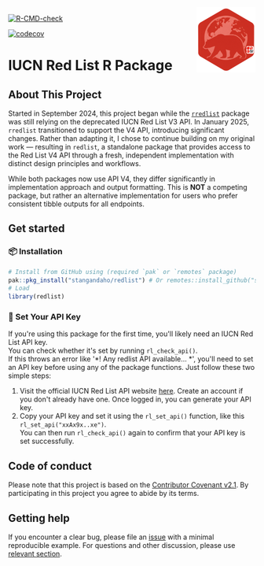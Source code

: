 <img src="man/figures/logo.png" align="right" height="132" alt="redlist" />

<!-- badges: start -->
[![R-CMD-check](https://github.com/stangandaho/redlist/actions/workflows/R-CMD-check.yaml/badge.svg)](https://github.com/stangandaho/redlist/actions/workflows/R-CMD-check.yaml)
<!-- badges: end -->
[![codecov](https://codecov.io/gh/stangandaho/redlist/graph/badge.svg?token=AS6SSJ8F1N)](https://codecov.io/gh/stangandaho/redlist)


# IUCN Red List R Package

## About This Project

Started in September 2024, this project began while the [`rredlist`](https://github.com/ropensci/rredlist) 
package was still relying on the deprecated IUCN Red List V3 API. In January 2025, 
`rredlist` transitioned to support the V4 API, introducing significant changes.
Rather than adapting it, I chose to continue building on my original work — resulting in `redlist`, 
a standalone package that provides access to the Red List V4 API through a fresh, 
independent implementation with distinct design principles and workflows.

While both packages now use API V4, they differ significantly in implementation 
approach and output formatting. This is **NOT** a competing package, but rather 
an alternative implementation for users who prefer consistent tibble outputs for all endpoints.

## Get started
### 📦 Installation

```r
# Install from GitHub using (required `pak` or `remotes` package)
pak::pkg_install("stangandaho/redlist") # Or remotes::install_github("stangandaho/redlist")
# Load
library(redlist)
```

### 🔑 Set Your API Key
If you're using this package for the first time, you'll likely need an IUCN Red List API key.  
You can check whether it's set by running `rl_check_api()`.  
If this throws an error like '*! Any redlist API available... *', you'll need to set 
an API key before using any of the package functions. Just follow these two simple steps:  
1. Visit the official IUCN Red List API website [here](https://api.iucnredlist.org/users/edit). 
Create an account if you don't already have one. Once logged in, you can generate your API key.  
2. Copy your API key and set it using the `rl_set_api()` function, like this `rl_set_api("xxAx9x..xe")`.  
You can then run `rl_check_api()` again to confirm that your API key is set successfully.


## Code of conduct
Please note that this project is based on the [Contributor Covenant v2.1](https://github.com/stangandaho/redlist/blob/main/CODE_OF_CONDUCT.md). 
By participating in this project you agree to abide by its terms.

## Getting help
If you encounter a clear bug, please file an [issue](https://github.com/stangandaho/redlist/issues) with a minimal reproducible 
example. For questions and other discussion, please use [relevant section](https://github.com/stangandaho/redlist/discussions).

